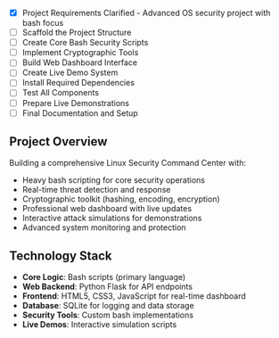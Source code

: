 <!-- Linux Security Command Center Project Instructions -->

- [x] Project Requirements Clarified - Advanced OS security project with bash focus
- [ ] Scaffold the Project Structure
- [ ] Create Core Bash Security Scripts
- [ ] Implement Cryptographic Tools
- [ ] Build Web Dashboard Interface
- [ ] Create Live Demo System
- [ ] Install Required Dependencies
- [ ] Test All Components
- [ ] Prepare Live Demonstrations
- [ ] Final Documentation and Setup

## Project Overview
Building a comprehensive Linux Security Command Center with:
- Heavy bash scripting for core security operations
- Real-time threat detection and response
- Cryptographic toolkit (hashing, encoding, encryption)
- Professional web dashboard with live updates
- Interactive attack simulations for demonstrations
- Advanced system monitoring and protection

## Technology Stack
- **Core Logic**: Bash scripts (primary language)
- **Web Backend**: Python Flask for API endpoints
- **Frontend**: HTML5, CSS3, JavaScript for real-time dashboard
- **Database**: SQLite for logging and data storage
- **Security Tools**: Custom bash implementations
- **Live Demos**: Interactive simulation scripts
